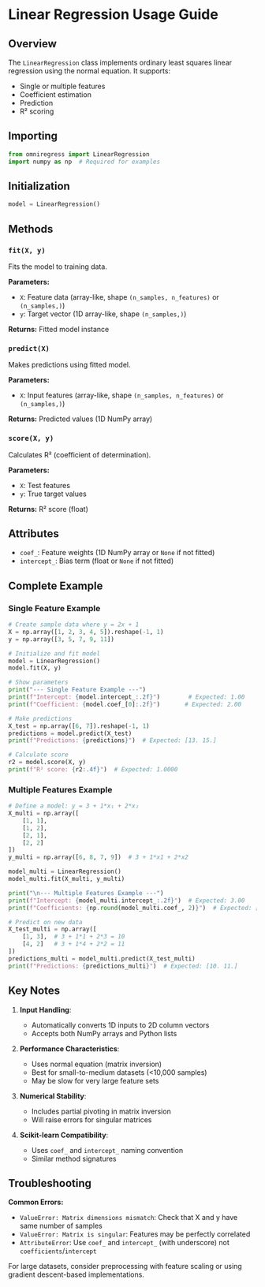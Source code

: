 # Linear Regression Usage Guide

## Overview
The `LinearRegression` class implements ordinary least squares linear regression using the normal equation. It supports:
- Single or multiple features
- Coefficient estimation
- Prediction
- R² scoring

## Importing
```python
from omniregress import LinearRegression
import numpy as np  # Required for examples
```

## Initialization
```python
model = LinearRegression()
```

## Methods

### `fit(X, y)`
Fits the model to training data.

**Parameters:**
- `X`: Feature data (array-like, shape `(n_samples, n_features)` or `(n_samples,)`)
- `y`: Target vector (1D array-like, shape `(n_samples,)`)

**Returns:**
Fitted model instance

### `predict(X)`
Makes predictions using fitted model.

**Parameters:**
- `X`: Input features (array-like, shape `(n_samples, n_features)` or `(n_samples,)`)

**Returns:**
Predicted values (1D NumPy array)

### `score(X, y)`
Calculates R² (coefficient of determination).

**Parameters:**
- `X`: Test features
- `y`: True target values

**Returns:**
R² score (float)

## Attributes
- `coef_`: Feature weights (1D NumPy array or `None` if not fitted)
- `intercept_`: Bias term (float or `None` if not fitted)

## Complete Example

### Single Feature Example
```python
# Create sample data where y = 2x + 1
X = np.array([1, 2, 3, 4, 5]).reshape(-1, 1)
y = np.array([3, 5, 7, 9, 11])

# Initialize and fit model
model = LinearRegression()
model.fit(X, y)

# Show parameters
print("--- Single Feature Example ---")
print(f"Intercept: {model.intercept_:.2f}")        # Expected: 1.00
print(f"Coefficient: {model.coef_[0]:.2f}")       # Expected: 2.00

# Make predictions
X_test = np.array([6, 7]).reshape(-1, 1)
predictions = model.predict(X_test)
print(f"Predictions: {predictions}")  # Expected: [13. 15.]

# Calculate score
r2 = model.score(X, y)
print(f"R² score: {r2:.4f}")  # Expected: 1.0000
```

### Multiple Features Example
```python
# Define a model: y = 3 + 1*x₁ + 2*x₂
X_multi = np.array([
    [1, 1],
    [1, 2],
    [2, 1],
    [2, 2]
])
y_multi = np.array([6, 8, 7, 9])  # 3 + 1*x1 + 2*x2

model_multi = LinearRegression()
model_multi.fit(X_multi, y_multi)

print("\n--- Multiple Features Example ---")
print(f"Intercept: {model_multi.intercept_:.2f}")  # Expected: 3.00
print(f"Coefficients: {np.round(model_multi.coef_, 2)}")  # Expected: [1.00 2.00]

# Predict on new data
X_test_multi = np.array([
    [1, 3],  # 3 + 1*1 + 2*3 = 10
    [4, 2]   # 3 + 1*4 + 2*2 = 11
])
predictions_multi = model_multi.predict(X_test_multi)
print(f"Predictions: {predictions_multi}")  # Expected: [10. 11.]
```

## Key Notes

1. **Input Handling**:
   - Automatically converts 1D inputs to 2D column vectors
   - Accepts both NumPy arrays and Python lists

2. **Performance Characteristics**:
   - Uses normal equation (matrix inversion)
   - Best for small-to-medium datasets (<10,000 samples)
   - May be slow for very large feature sets

3. **Numerical Stability**:
   - Includes partial pivoting in matrix inversion
   - Will raise errors for singular matrices

4. **Scikit-learn Compatibility**:
   - Uses `coef_` and `intercept_` naming convention
   - Similar method signatures

## Troubleshooting

**Common Errors:**
- `ValueError: Matrix dimensions mismatch`: Check that X and y have same number of samples
- `ValueError: Matrix is singular`: Features may be perfectly correlated
- `AttributeError`: Use `coef_` and `intercept_` (with underscore) not `coefficients`/`intercept`

For large datasets, consider preprocessing with feature scaling or using gradient descent-based implementations.